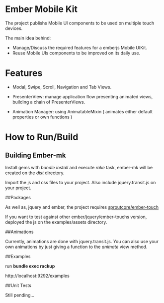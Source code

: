 # Ember Mobile Kit

The project publishs Mobile UI components to be used on multiple touch devices.

The main idea behind: 

- Manage/Discuss the required features for a emberjs Mobile UIKit.
- Reuse Mobile UIs components to be improved on its daily use.

# Features

  - Modal, Swipe, Scroll, Navigation and Tab Views.

  - PresenterView: manage application flow presenting animated views,
    building a chain of PresenterViews. 

  - Animation Manager: using AnimatableMixin ( animates either default
    properties or own functions )

# How to Run/Build

## Building Ember-mk

Install gems with _bundle install_ and execute _rake_ task, ember-mk  will be created on the _dist_ directory.

Import the js and css files to your project. Also include jquery.transit.js on your project.

##Packages

As well as, jquery and ember, the project requires [sproutcore/ember-touch](https://github.com/ppcano/sproutcore-touch)

If you want to test against other ember/jquery/ember-touchs version, deployed the js on the examples/assets directory.

##Animations

Currently, animations are done with jquery.transit.js. You can also use your own
animations by just giving a function to the _animate_ view method.

##Examples

run __bundle exec rackup__ 

http://localhost:9292/examples

##Unit Tests

Still pending...
